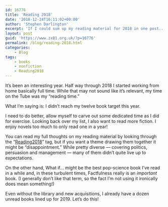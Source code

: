 ```yaml
---
id: 16776
title: 'Reading 2018'
date: '2018-12-24T16:11:02+00:00'
author: 'Stephen Darlington'
excerpt: 'If I could sum up my reading material for 2018 in one post... this would be it. '
layout: post
guid: 'https://www.zx81.org.uk/?p=16776'
permalink: /blog/reading-2018.html
categories:
    - Blog
tags:
    - books
    - nonfiction
    - Reading2018
---
```


It’s been an interesting year. Half way through 2018 I started working from home basically full time. While that may not sound like it’s relevant, my time on the Tube was my “reading time.”

What I’m saying is: I didn’t reach my twelve book target this year.

I need to do better, allow myself to carve out some dedicated time as I did for exercise. Looking back over my list, I also want to read more fiction. I enjoy novels too much to only read one in a year!

You can read my full thoughts on my reading material by looking through the “[Reading2018](https://www.zx81.org.uk/tag/reading2018)” tag, but if you want a theme drawing them together it might be “disappointment.” While pretty diverse — covering politics, persuasion and management — many of them didn’t quite live up to expectations.

On the other hand, What if… might be the best pop-science book I’ve read in a while and, in these turbulent times, Factfulness really is an *important* book. (I generally don’t like that term, so the fact I’m not using it ironically does mean something!)

Even without the library and new acquisitions, I already have a dozen unread books lined up for 2019. Let’s do this!